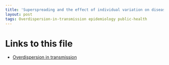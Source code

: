 ```yaml
---
title: 'Superspreading and the effect of individual variation on disease emergence | Nature'
layout: post
tags: Overdispersion-in-transmission epidemiology public-health
---
```




# Links to this file

- [Overdispersion in transmission](/20201030042927-overdispersion_in_transmission)
